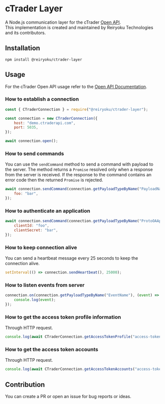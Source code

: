 # cTrader Layer
A Node.js communication layer for the cTrader [Open API](https://connect.spotware.com).<br>
This implementation is created and maintained by Reiryoku Technologies and its contributors.

## Installation
```console
npm install @reiryoku/ctrader-layer
```

## Usage
For the cTrader Open API usage refer to the [Open API Documentation](https://spotware.github.io/open-api-docs/).

### How to establish a connection
```javascript
const { CTraderConnection } = require("@reiryoku/ctrader-layer");

const connection = new CTraderConnection({
    host: "demo.ctraderapi.com",
    port: 5035,
});

await connection.open();
```

### How to send commands
You can use the `sendCommand` method to send a command with payload to the server.
The method returns a `Promise` resolved only when a response from the server is received.
If the response to the command contains an error code then the returned `Promise` is rejected.

```javascript
await connection.sendCommand(connection.getPayloadTypeByName("PayloadName"), {
    foo: "bar",
});
```

### How to authenticate an application
```javascript
await connection.sendCommand(connection.getPayloadTypeByName("ProtoOAApplicationAuthReq"), {
    clientId: "foo",
    clientSecret: "bar",
});
```

### How to keep connection alive
You can send a heartbeat message every 25 seconds to keep the connection alive.
```javascript
setInterval(() => connection.sendHeartbeat(), 25000);
```

### How to listen events from server
```javascript
connection.on(connection.getPayloadTypeByName("EventName"), (event) => {
    console.log(event);
});
```

### How to get the access token profile information
Through HTTP request.
```javascript
console.log(await CTraderConnection.getAccessTokenProfile("access-token"));
```

### How to get the access token accounts
Through HTTP request.
```javascript
console.log(await CTraderConnection.getAccessTokenAccounts("access-token"));
```

## Contribution
You can create a PR or open an issue for bug reports or ideas.
